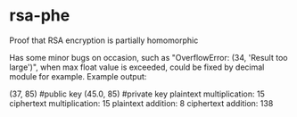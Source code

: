 # rsa-phe
Proof that RSA encryption is partially homomorphic

Has some minor bugs on occasion, such as "OverflowError: (34, 'Result too large')", when max float value is exceeded, could be fixed by decimal module for example.
Example output:

(37, 85) #public key
(45.0, 85) #private key
plaintext multiplication: 15
ciphertext multiplication: 15
plaintext addition: 8
ciphertext addition: 138
